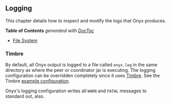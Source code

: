 ## Logging

This chapter details how to inspect and modify the logs that Onyx produces.

<!-- START doctoc generated TOC please keep comment here to allow auto update -->
<!-- DON'T EDIT THIS SECTION, INSTEAD RE-RUN doctoc TO UPDATE -->
**Table of Contents**  *generated with [DocToc](http://doctoc.herokuapp.com/)*

- [File System](#file-system)

<!-- END doctoc generated TOC please keep comment here to allow auto update -->

### Timbre

By default, all Onyx output is logged to a file called `onyx.log` in the same directory as where the peer or coordinator jar is executing. The logging configuration can be overridden completely since it uses [Timbre](https://github.com/ptaoussanis/timbre). See the Timbre [example configuration](https://github.com/ptaoussanis/timbre#configuration).

Onyx's logging configuration writes all `WARN` and `FATAL` messages to standard out, also.
